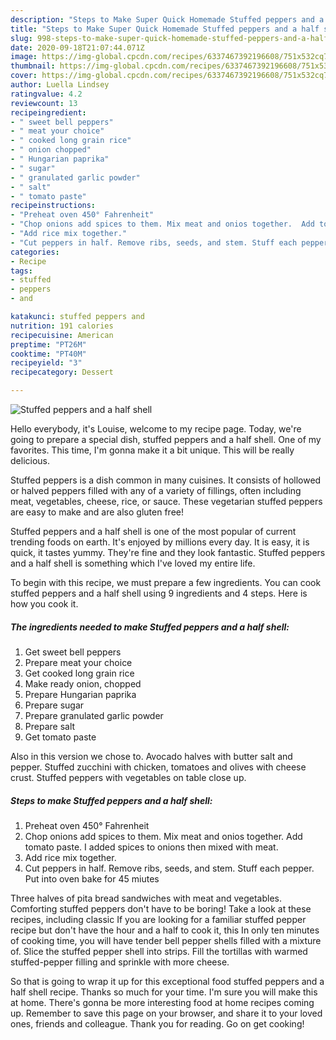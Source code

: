 ```yaml
---
description: "Steps to Make Super Quick Homemade Stuffed peppers and a half shell"
title: "Steps to Make Super Quick Homemade Stuffed peppers and a half shell"
slug: 998-steps-to-make-super-quick-homemade-stuffed-peppers-and-a-half-shell
date: 2020-09-18T21:07:44.071Z
image: https://img-global.cpcdn.com/recipes/6337467392196608/751x532cq70/stuffed-peppers-and-a-half-shell-recipe-main-photo.jpg
thumbnail: https://img-global.cpcdn.com/recipes/6337467392196608/751x532cq70/stuffed-peppers-and-a-half-shell-recipe-main-photo.jpg
cover: https://img-global.cpcdn.com/recipes/6337467392196608/751x532cq70/stuffed-peppers-and-a-half-shell-recipe-main-photo.jpg
author: Luella Lindsey
ratingvalue: 4.2
reviewcount: 13
recipeingredient:
- " sweet bell peppers"
- " meat your choice"
- " cooked long grain rice"
- " onion chopped"
- " Hungarian paprika"
- " sugar"
- " granulated garlic powder"
- " salt"
- " tomato paste"
recipeinstructions:
- "Preheat oven 450° Fahrenheit"
- "Chop onions add spices to them. Mix meat and onios together.  Add tomato paste. I added spices to onions then mixed with meat."
- "Add rice mix together."
- "Cut peppers in half. Remove ribs, seeds, and stem. Stuff each pepper. Put into oven bake for 45 miutes"
categories:
- Recipe
tags:
- stuffed
- peppers
- and

katakunci: stuffed peppers and 
nutrition: 191 calories
recipecuisine: American
preptime: "PT26M"
cooktime: "PT40M"
recipeyield: "3"
recipecategory: Dessert

---
```



![Stuffed peppers and a half shell](https://img-global.cpcdn.com/recipes/6337467392196608/751x532cq70/stuffed-peppers-and-a-half-shell-recipe-main-photo.jpg)

Hello everybody, it's Louise, welcome to my recipe page. Today, we're going to prepare a special dish, stuffed peppers and a half shell. One of my favorites. This time, I'm gonna make it a bit unique. This will be really delicious.

Stuffed peppers is a dish common in many cuisines. It consists of hollowed or halved peppers filled with any of a variety of fillings, often including meat, vegetables, cheese, rice, or sauce. These vegetarian stuffed peppers are easy to make and are also gluten free!

Stuffed peppers and a half shell is one of the most popular of current trending foods on earth. It's enjoyed by millions every day. It is easy, it is quick, it tastes yummy. They're fine and they look fantastic. Stuffed peppers and a half shell is something which I've loved my entire life.


To begin with this recipe, we must prepare a few ingredients. You can cook stuffed peppers and a half shell using 9 ingredients and 4 steps. Here is how you cook it.

<!--inarticleads1-->

##### The ingredients needed to make Stuffed peppers and a half shell:

1. Get  sweet bell peppers
1. Prepare  meat your choice
1. Get  cooked long grain rice
1. Make ready  onion, chopped
1. Prepare  Hungarian paprika
1. Prepare  sugar
1. Prepare  granulated garlic powder
1. Prepare  salt
1. Get  tomato paste


Also in this version we chose to. Avocado halves with butter salt and pepper. Stuffed zucchini with chicken, tomatoes and olives with cheese crust. Stuffed peppers with vegetables on table close up. 

<!--inarticleads2-->

##### Steps to make Stuffed peppers and a half shell:

1. Preheat oven 450° Fahrenheit
1. Chop onions add spices to them. Mix meat and onios together.  Add tomato paste. I added spices to onions then mixed with meat.
1. Add rice mix together.
1. Cut peppers in half. Remove ribs, seeds, and stem. Stuff each pepper. Put into oven bake for 45 miutes


Three halves of pita bread sandwiches with meat and vegetables. Comforting stuffed peppers don&#39;t have to be boring! Take a look at these recipes, including classic If you are looking for a familiar stuffed pepper recipe but don&#39;t have the hour and a half to cook it, this In only ten minutes of cooking time, you will have tender bell pepper shells filled with a mixture of. Slice the stuffed pepper shell into strips. Fill the tortillas with warmed stuffed-pepper filling and sprinkle with more cheese. 

So that is going to wrap it up for this exceptional food stuffed peppers and a half shell recipe. Thanks so much for your time. I'm sure you will make this at home. There's gonna be more interesting food at home recipes coming up. Remember to save this page on your browser, and share it to your loved ones, friends and colleague. Thank you for reading. Go on get cooking!
